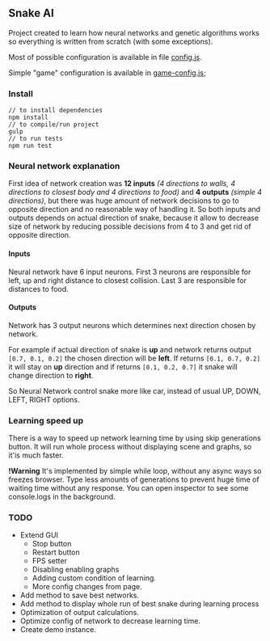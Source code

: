 Snake AI
---
Project created to learn how neural networks and genetic algorithms works so everything is written from scratch (with some exceptions).

Most of possible configuration is available in file [config.js](app/config.js).

Simple "game" configuration is available in [game-config.js](app/Game/game-config.json);

### Install
```
// to install dependencies
npm install
// to compile/run project
gulp
// to run tests
npm run test
```

### Neural network explanation
First idea of network creation was **12 inputs** _(4 directions to walls, 4 directions to closest body and 4 directions to food)_ and **4 outputs** *(simple 4 directions)*, but there was huge amount of network decisions to go to opposite direction and no reasonable way of handling it.
So both inputs and outputs depends on actual direction of snake, because it allow to decrease size of network by reducing possible decisions from 4 to 3 and get rid of opposite direction.

#### Inputs
Neural network have 6 input neurons. 
First 3 neurons are responsible for left, up and right distance to closest collision.
Last 3 are responsible for distances to food.  

#### Outputs
Network has 3 output neurons which determines next direction chosen by network.

For example if actual direction of snake is **up** and network returns output `[0.7, 0.1, 0.2]` the chosen direction will be **left**.
If returns `[0.1, 0.7, 0.2]` it will stay on **up** direction and if returns `[0.1, 0.2, 0.7]` it snake will change direction to **right**.  

So Neural Network control snake more like car, instead of usual UP, DOWN, LEFT, RIGHT options. 


### Learning speed up
There is a way to speed up network learning time by using skip generations button.
It will run whole process without displaying scene and graphs, so it'is much faster.

**!Warning** It's implemented by simple while loop, without any async ways so freezes browser. Type less amounts of generations to prevent huge time of waiting time without any response.
You can open inspector to see some console.logs in the background.


### TODO
* Extend GUI
  * Stop button
  * Restart button
  * FPS setter
  * Disabling enabling graphs
  * Adding custom condition of learning.
  * More config changes from page.
* Add method to save best networks.
* Add method to display whole run of best snake during learning process
* Optimization of output calculations.
* Optimize config of network to decrease learning time.
* Create demo instance.
